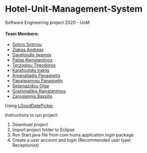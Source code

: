 # Hotel-Unit-Management-System
Software Engineering project 2020 - UoM

#### Team Members:
- <a href="">Sotiris Sotiriou</a>
- <a href="https://github.com/andreaszks">Ziakas Andreas</a>
- <a href="https://github.com/giannisdave">Daveloudis Iwannis</a>
- <a href="https://github.com/dai19086">Pailas Kwnstantinos</a>
- <a href="https://github.com/theoterz">Terzoglou Theodoros</a>
- <a href="https://github.com/Iraklis-Karafoulidis">Karafoulidis Iraklis</a>
- <a href="https://github.com/Amanatiadis-Panagiotis">Amanatiadis Panagiwtis</a>
- <a href="https://github.com/panospapa2000">Papaiwannou Panagiwtis</a>
- <a href="https://github.com/OlgaS56">Selamazidou Olga</a>
- <a href="https://github.com/KonstGrammaikis">Grammatikis Kwnstantinos</a>
- <a href="https://github.com/vzarskg">Zarogiannis Bassilis</a>

Using <a href="https://github.com/LGoodDatePicker/LGoodDatePicker">LGoodDatePicker</a>

Instructions to run project:
1) Download project
2) Import project folder to Eclipse
3) Run Start.java file from com.hums.application.login package
4) Create a user account and login (Recommended user type: Receptionist)

